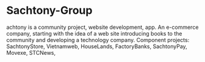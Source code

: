 # Sachtony-Group
achtony is a community project, website development, app. An e-commerce company, starting with the idea of a web site introducing books to the community and developing a technology company. Component projects:
SachtonyStore,
Vietnamweb,
HouseLands,
FactoryBanks,
SachtonyPay,
Movexe,
STCNews,
